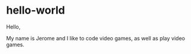 # hello-world
Hello,

My name is Jerome and I like to code video games, as well as play video games.
